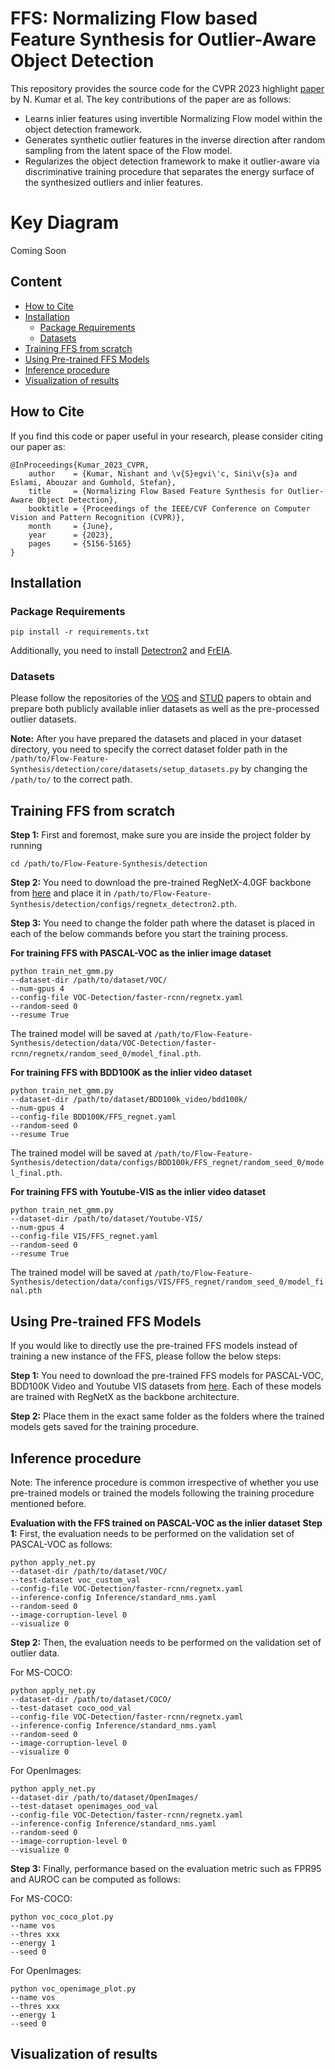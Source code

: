 # FFS: Normalizing Flow based Feature Synthesis for Outlier-Aware Object Detection
This repository provides the source code for the CVPR 2023 highlight [paper](https://arxiv.org/abs/2302.07106) by N. Kumar et al. The key contributions of the paper are as follows:
* Learns inlier features using invertible Normalizing Flow model within the object detection framework. 
* Generates synthetic outlier features in the inverse direction after random sampling from the latent space of the Flow model. 
* Regularizes the object detection framework to make it outlier-aware via discriminative training procedure that separates the energy surface of the synthesized outliers and inlier features. 

# Key Diagram
Coming Soon

## Content
* [How to Cite](#citation)
* [Installation](#Installation)
  * [Package Requirements](#package-requirements)
  * [Datasets](#Datasets)
* [Training FFS from scratch](#training)
* [Using Pre-trained FFS Models](#pretrained-models)
* [Inference procedure](#inference)
* [Visualization of results](#visualization)

## How to Cite
If you find this code or paper useful in your research, please consider citing our paper as:
```
@InProceedings{Kumar_2023_CVPR,
    author    = {Kumar, Nishant and \v{S}egvi\'c, Sini\v{s}a and Eslami, Abouzar and Gumhold, Stefan},
    title     = {Normalizing Flow Based Feature Synthesis for Outlier-Aware Object Detection},
    booktitle = {Proceedings of the IEEE/CVF Conference on Computer Vision and Pattern Recognition (CVPR)},
    month     = {June},
    year      = {2023},
    pages     = {5156-5165}
}
```

## Installation

### Package Requirements
```
pip install -r requirements.txt
```
Additionally, you need to install [Detectron2](https://detectron2.readthedocs.io/en/latest/tutorials/install.html) and [FrEIA](https://github.com/vislearn/FrEIA).

### Datasets
Please follow the repositories of the [VOS](https://github.com/deeplearning-wisc/vos) and [STUD](https://github.com/deeplearning-wisc/stud) papers to obtain and prepare both publicly available inlier datasets as well as the pre-processed outlier datasets.

**Note:** After you have prepared the datasets and placed in your dataset directory, you need to specify the correct dataset folder path in the ```/path/to/Flow-Feature-Synthesis/detection/core/datasets/setup_datasets.py``` by changing the ```/path/to/``` to the correct path. 


## Training FFS from scratch
**Step 1:** First and foremost, make sure you are inside the project folder by running
```
cd /path/to/Flow-Feature-Synthesis/detection 
```
**Step 2:** You need to download the pre-trained RegNetX-4.0GF backbone from [here](https://drive.google.com/file/d/1WyE_OIpzV_0E_Y3KF4UVxIZJTSqB7cPO/view?usp=sharing) and place it in ```/path/to/Flow-Feature-Synthesis/detection/configs/regnetx_detectron2.pth```.


**Step 3:** You need to change the folder path where the dataset is placed in each of the below commands before you start the training process. 

**For training FFS with PASCAL-VOC as the inlier image dataset**
```
python train_net_gmm.py  
--dataset-dir /path/to/dataset/VOC/  
--num-gpus 4 
--config-file VOC-Detection/faster-rcnn/regnetx.yaml  
--random-seed 0 
--resume True  
```
The trained model will be saved at ```/path/to/Flow-Feature-Synthesis/detection/data/VOC-Detection/faster-rcnn/regnetx/random_seed_0/model_final.pth```.

**For training FFS with BDD100K as the inlier video dataset**
```
python train_net_gmm.py  
--dataset-dir /path/to/dataset/BDD100k_video/bdd100k/  
--num-gpus 4 
--config-file BDD100K/FFS_regnet.yaml  
--random-seed 0 
--resume True  
```
The trained model will be saved at ```/path/to/Flow-Feature-Synthesis/detection/data/configs/BDD100k/FFS_regnet/random_seed_0/model_final.pth```.

**For training FFS with Youtube-VIS as the inlier video dataset**
```
python train_net_gmm.py  
--dataset-dir /path/to/dataset/Youtube-VIS/  
--num-gpus 4 
--config-file VIS/FFS_regnet.yaml  
--random-seed 0 
--resume True  
``` 
The trained model will be saved at ```/path/to/Flow-Feature-Synthesis/detection/data/configs/VIS/FFS_regnet/random_seed_0/model_final.pth```


## Using Pre-trained FFS Models
If you would like to directly use the pre-trained FFS models instead of training a new instance of the FFS, please follow the below steps:

**Step 1:** You need to download the pre-trained FFS models for PASCAL-VOC, BDD100K Video and Youtube VIS datasets from [here](https://drive.google.com/drive/folders/1QGUn75onqWh6GUrmiPTCGP9o94PMHMeL?usp=share_link). Each of these models are trained with RegNetX as the backbone architecture. 

**Step 2:** Place them in the exact same folder as the folders where the trained models gets saved for the training procedure. 

## Inference procedure
Note:  The inference procedure is common irrespective of whether you use pre-trained models or trained the models following the training procedure mentioned before. 

**Evaluation with the FFS trained on PASCAL-VOC as the inlier dataset**
**Step 1:** First, the evaluation needs to be performed on the validation set of PASCAL-VOC as follows:

```
python apply_net.py  
--dataset-dir /path/to/dataset/VOC/
--test-dataset voc_custom_val 
--config-file VOC-Detection/faster-rcnn/regnetx.yaml 
--inference-config Inference/standard_nms.yaml 
--random-seed 0 
--image-corruption-level 0 
--visualize 0
```

**Step 2:** Then, the evaluation needs to be performed on the validation set of outlier data. 

For MS-COCO:
```
python apply_net.py  
--dataset-dir /path/to/dataset/COCO/ 
--test-dataset coco_ood_val 
--config-file VOC-Detection/faster-rcnn/regnetx.yaml  
--inference-config Inference/standard_nms.yaml 
--random-seed 0 
--image-corruption-level 0 
--visualize 0
```

For OpenImages:
```
python apply_net.py  
--dataset-dir /path/to/dataset/OpenImages/  
--test-dataset openimages_ood_val 
--config-file VOC-Detection/faster-rcnn/regnetx.yaml  
--inference-config Inference/standard_nms.yaml 
--random-seed 0 
--image-corruption-level 0 
--visualize 0
```

**Step 3:** Finally, performance based on the evaluation metric such as FPR95 and AUROC can be computed as follows:

For MS-COCO:
```
python voc_coco_plot.py
--name vos 
--thres xxx 
--energy 1 
--seed 0
```

For OpenImages:
```
python voc_openimage_plot.py
--name vos 
--thres xxx 
--energy 1 
--seed 0
```



## Visualization of results


